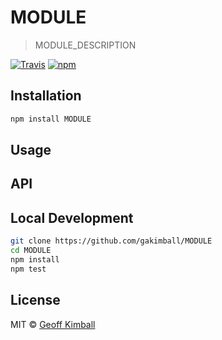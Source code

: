 # MODULE

> MODULE_DESCRIPTION

[![Travis](https://img.shields.io/travis/gakimball/MODULE.svg?maxAge=2592000)](https://travis-ci.org/gakimball/MODULE) [![npm](https://img.shields.io/npm/v/MODULE.svg?maxAge=2592000)](https://www.npmjs.com/package/MODULE)

## Installation

```bash
npm install MODULE
```

## Usage

## API

## Local Development

```bash
git clone https://github.com/gakimball/MODULE
cd MODULE
npm install
npm test
```

## License

MIT &copy; [Geoff Kimball](http://geoffkimball.com)
